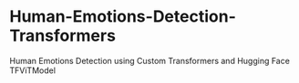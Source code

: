 # Human-Emotions-Detection-Transformers
Human Emotions Detection using Custom Transformers and Hugging Face TFViTModel
